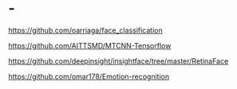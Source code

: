 # -

https://github.com/oarriaga/face_classification

https://github.com/AITTSMD/MTCNN-Tensorflow

https://github.com/deepinsight/insightface/tree/master/RetinaFace

https://github.com/omar178/Emotion-recognition
